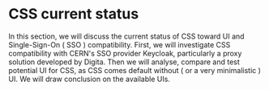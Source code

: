# CSS current status

In this section, we will discuss the current status of CSS toward UI and Single-Sign-On ( SSO ) compatibility. First, we will investigate CSS compatibility with CERN's SSO provider Keycloak, particularly a proxy solution developed by Digita. Then we will analyse, compare and test potential UI for CSS, as CSS comes default without ( or a very minimalistic ) UI. We will draw conclusion on the available UIs.
